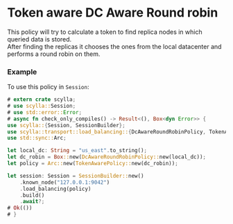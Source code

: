 # Token aware DC Aware Round robin

This policy will try to calculate a token to find replica nodes in which queried data is stored.\
After finding the replicas it chooses the ones from the local datacenter and performs a round robin on them.

### Example
To use this policy in `Session`:
```rust
# extern crate scylla;
# use scylla::Session;
# use std::error::Error;
# async fn check_only_compiles() -> Result<(), Box<dyn Error>> {
use scylla::{Session, SessionBuilder};
use scylla::transport::load_balancing::{DcAwareRoundRobinPolicy, TokenAwarePolicy};
use std::sync::Arc;

let local_dc: String = "us_east".to_string();
let dc_robin = Box::new(DcAwareRoundRobinPolicy::new(local_dc));
let policy = Arc::new(TokenAwarePolicy::new(dc_robin));

let session: Session = SessionBuilder::new()
    .known_node("127.0.0.1:9042")
    .load_balancing(policy)
    .build()
    .await?;
# Ok(())
# }
```